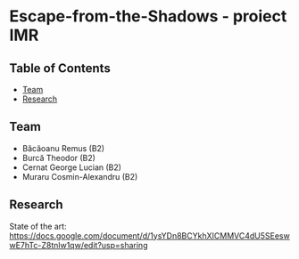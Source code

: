 ﻿# Escape-from-the-Shadows - proiect IMR  

## Table of Contents
* [Team](#team)
* [Research](#research)    

## Team  
* Băcăoanu Remus (B2)  
* Burcă Theodor (B2)  
* Cernat George Lucian (B2)  
* Muraru Cosmin-Alexandru (B2)  
   
## Research  
State of the art:  
https://docs.google.com/document/d/1ysYDn8BCYkhXICMMVC4dU5SEeswwE7hTc-Z8tnlw1qw/edit?usp=sharing  

